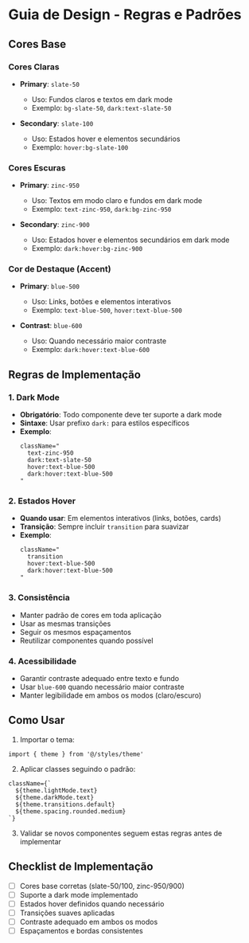 # Guia de Design - Regras e Padrões

## Cores Base

### Cores Claras
- **Primary**: `slate-50`
  - Uso: Fundos claros e textos em dark mode
  - Exemplo: `bg-slate-50`, `dark:text-slate-50`

- **Secondary**: `slate-100`
  - Uso: Estados hover e elementos secundários
  - Exemplo: `hover:bg-slate-100`

### Cores Escuras
- **Primary**: `zinc-950`
  - Uso: Textos em modo claro e fundos em dark mode
  - Exemplo: `text-zinc-950`, `dark:bg-zinc-950`

- **Secondary**: `zinc-900`
  - Uso: Estados hover e elementos secundários em dark mode
  - Exemplo: `dark:hover:bg-zinc-900`

### Cor de Destaque (Accent)
- **Primary**: `blue-500`
  - Uso: Links, botões e elementos interativos
  - Exemplo: `text-blue-500`, `hover:text-blue-500`

- **Contrast**: `blue-600`
  - Uso: Quando necessário maior contraste
  - Exemplo: `dark:hover:text-blue-600`

## Regras de Implementação

### 1. Dark Mode
- **Obrigatório**: Todo componente deve ter suporte a dark mode
- **Sintaxe**: Usar prefixo `dark:` para estilos específicos
- **Exemplo**:
  ```tsx
  className="
    text-zinc-950 
    dark:text-slate-50
    hover:text-blue-500 
    dark:hover:text-blue-500
  "
  ```

### 2. Estados Hover
- **Quando usar**: Em elementos interativos (links, botões, cards)
- **Transição**: Sempre incluir `transition` para suavizar
- **Exemplo**:
  ```tsx
  className="
    transition
    hover:text-blue-500
    dark:hover:text-blue-500
  "
  ```

### 3. Consistência
- Manter padrão de cores em toda aplicação
- Usar as mesmas transições
- Seguir os mesmos espaçamentos
- Reutilizar componentes quando possível

### 4. Acessibilidade
- Garantir contraste adequado entre texto e fundo
- Usar `blue-600` quando necessário maior contraste
- Manter legibilidade em ambos os modos (claro/escuro)

## Como Usar

1. Importar o tema:
```tsx
import { theme } from '@/styles/theme'
```

2. Aplicar classes seguindo o padrão:
```tsx
className={`
  ${theme.lightMode.text}
  ${theme.darkMode.text}
  ${theme.transitions.default}
  ${theme.spacing.rounded.medium}
`}
```

3. Validar se novos componentes seguem estas regras antes de implementar

## Checklist de Implementação

- [ ] Cores base corretas (slate-50/100, zinc-950/900)
- [ ] Suporte a dark mode implementado
- [ ] Estados hover definidos quando necessário
- [ ] Transições suaves aplicadas
- [ ] Contraste adequado em ambos os modos
- [ ] Espaçamentos e bordas consistentes
